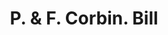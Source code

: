 ---
doi: 10.7916/D893254G
date_other: '1913'
date_other_textual: '1913'
form: printed ephemera
genre:
- Invoices
name:
- P. & F. Corbin
object_in_context_url: https://biggert.cul.columbia.edu/items/view/ave_biggert_00087
subject_hierarchical_geographic:
- New Britain, Connecticut, United States
subject_name:
- P. & F. Corbin
title: P. & F. Corbin. Bill
sort_title: P. & F. Corbin. Bill
call_number: ave_biggert_00087
coordinates:
- 41.675,-72.78722222222223
pid: ave_biggert_00087
identifiers: ave_biggert_00087
thumbnail: https://derivativo-1.library.columbia.edu/iiif/2/ldpd:342992/full/!256,256/0/native.jpg
permalink: "/biggert/ave_biggert_00087/"
layout: iiif-image-page
---